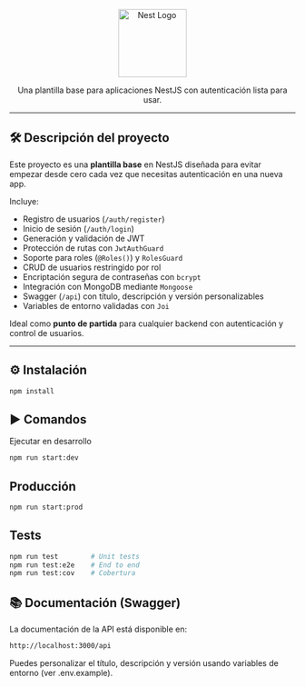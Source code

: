 <p align="center">
  <a href="http://nestjs.com/" target="blank">
    <img src="https://nestjs.com/img/logo-small.svg" width="120" alt="Nest Logo" />
  </a>
</p>

<p align="center">
  Una plantilla base para aplicaciones NestJS con autenticación lista para usar.
</p>

---

## 🛠️ Descripción del proyecto

Este proyecto es una **plantilla base** en NestJS diseñada para evitar empezar desde cero cada vez que necesitas autenticación en una nueva app.

Incluye:

- Registro de usuarios (`/auth/register`)
- Inicio de sesión (`/auth/login`)
- Generación y validación de JWT
- Protección de rutas con `JwtAuthGuard`
- Soporte para roles (`@Roles()`) y `RolesGuard`
- CRUD de usuarios restringido por rol
- Encriptación segura de contraseñas con `bcrypt`
- Integración con MongoDB mediante `Mongoose`
- Swagger (`/api`) con título, descripción y versión personalizables
- Variables de entorno validadas con `Joi`

Ideal como **punto de partida** para cualquier backend con autenticación y control de usuarios.

---

## ⚙️ Instalación

```bash
npm install
```

## ▶️ Comandos

Ejecutar en desarrollo

```bash
npm run start:dev
```

## Producción

```bash
npm run start:prod
```

## Tests

```bash
npm run test        # Unit tests
npm run test:e2e    # End to end
npm run test:cov    # Cobertura
```

## 📚 Documentación (Swagger)

La documentación de la API está disponible en:

```bash
http://localhost:3000/api
```

Puedes personalizar el título, descripción y versión usando variables de entorno (ver .env.example).
